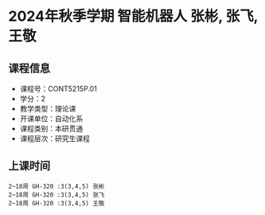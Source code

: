 # 2024年秋季学期 智能机器人 张彬, 张飞, 王敬






## 课程信息

- 课程号：CONT5215P.01
- 学分：2
- 教学类型：理论课
- 开课单位：自动化系
- 课程类别：本研贯通
- 课程层次：研究生课程

## 上课时间

```
2~18周 GH-320 :3(3,4,5) 张彬
2~18周 GH-320 :3(3,4,5) 张飞
2~18周 GH-320 :3(3,4,5) 王敬
```

